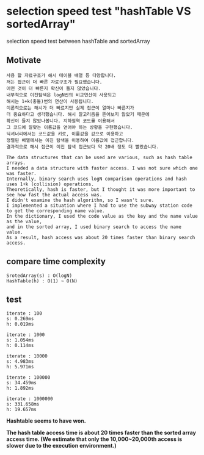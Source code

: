 # selection speed test "hashTable VS sortedArray"
selection speed test between hashTable and sortedArray

## Motivate
```
사용 할 자료구조가 해시 테이블 배열 등 다양합니다.
저는 접근이 더 빠른 자료구조가 필요했습니다.
어떤 것이 더 빠른지 확신이 들지 않았습니다.
내부적으로 이진탐색은 logN번의 비교연산이 사용되고
해시는 1+k(충돌)번의 연산이 사용됩니다.
이론적으로는 해시가 더 빠르지만 실제 접근이 얼마나 빠른지가
더 중요하다고 생각했습니다. 해시 알고리즘을 뜯어보지 않았기 때문에
확신이 들지 않았나봅니다. 지하철역 코드를 이용해서
그 코드에 알맞는 이름값을 얻어야 하는 상황을 구현했습니다.
딕셔너리에서는 코드값을 키로, 이름값을 값으로 이용하고
정렬된 배열에서는 이진 탐색을 이용하여 이름값에 접근합니다.
결과적으로 해시 접근이 이진 탐색 접근보다 약 20배 정도 더 빨랐습니다.
```
```
The data structures that can be used are various, such as hash table arrays.
I needed a data structure with faster access. I was not sure which one was faster.
Internally, binary search uses logN comparison operations and hash uses 1+k (collision) operations.
Theoretically, hash is faster, but I thought it was more important to see how fast the actual access was.
I didn't examine the hash algorithm, so I wasn't sure.
I implemented a situation where I had to use the subway station code to get the corresponding name value.
In the dictionary, I used the code value as the key and the name value as the value,
and in the sorted array, I used binary search to access the name value.
As a result, hash access was about 20 times faster than binary search access.
```

## compare time complexity
```
SrotedArray(s) : O(logN)
HashTable(h) : O(1) ~ O(N)
```

## test
```
iterate : 100
s: 0.269ms
h: 0.019ms
```
```
iterate : 1000
s: 1.054ms
h: 0.114ms
```
```
iterate : 10000
s: 4.983ms
h: 5.971ms
```
```
iterate : 100000
s: 34.459ms
h: 1.892ms
```
```
iterate : 1000000
s: 331.658ms
h: 19.657ms
```

**Hashtable seems to have won.**

**The hash table access time is about 20 times faster than the sorted array access time. (We estimate that only the 10,000~20,000th access is slower due to the execution environment.)**
